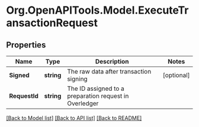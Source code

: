 
# Org.OpenAPITools.Model.ExecuteTransactionRequest

## Properties

Name | Type | Description | Notes
------------ | ------------- | ------------- | -------------
**Signed** | **string** | The raw data after transaction signing | [optional] 
**RequestId** | **string** | The ID assigned to a preparation request in Overledger | 

[[Back to Model list]](../README.md#documentation-for-models)
[[Back to API list]](../README.md#documentation-for-api-endpoints)
[[Back to README]](../README.md)

